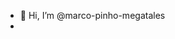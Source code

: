 - 👋 Hi, I’m @marco-pinho-megatales
-

<!---
marco-pinho-megatales/marco-pinho-megatales is a ✨ special ✨ repository because its `README.md` (this file) appears on your GitHub profile.
You can click the Preview link to take a look at your changes.
--->
